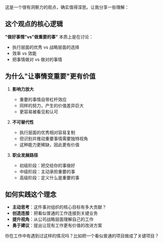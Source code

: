 这是一个很有洞察力的观点，确实值得深思。让我分享一些理解：

## 这个观点的核心逻辑

**"做好事情"vs"做重要的事"** 本质上是在讨论：
- 执行层面的优秀 vs 战略层面的选择
- 效率 vs 效能
- 把事情做对 vs 做对的事情

## 为什么"让事情变重要"更有价值

1. **影响力放大**
   - 重要的事情自带杠杆效应
   - 同样的努力，产生的价值差异巨大
   - 更容易被看见和认可

2. **不可替代性**
   - 执行层面的优秀相对容易复制
   - 但识别并推动重要事情需要独特视角
   - 这种能力更稀缺，因此更有价值

3. **职业发展路径**
   - 初级阶段：把交给你的事做好
   - 中级阶段：主动承担重要的事
   - 高级阶段：定义什么是重要的事

## 如何实践这个理念

- **主动思考**：这件事对组织的核心目标有多大贡献？
- **创造连接**：把看似普通的工作连接到关键业务
- **提升视角**：从公司战略层面理解自己的工作
- **勇于建议**：提出让现有工作更有价值的改进方案

你在工作中有遇到过这样的情况吗？比如把一个看似普通的项目做成了关键项目？
